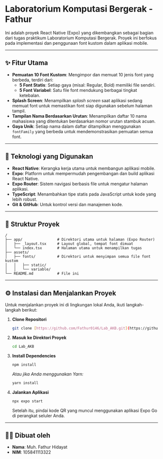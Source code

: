 # Laboratorium Komputasi Bergerak - Fathur

Ini adalah proyek React Native (Expo) yang dikembangkan sebagai bagian dari tugas praktikum Laboratorium Komputasi Bergerak. Proyek ini berfokus pada implementasi dan penggunaan font kustom dalam aplikasi mobile.

---

## ✨ Fitur Utama

- **Pemuatan 10 Font Kustom**: Mengimpor dan memuat 10 jenis font yang berbeda, terdiri dari:
  - **5 Font Statis**: Setiap gaya (misal: Regular, Bold) memiliki file sendiri.
  - **5 Font Variabel**: Satu file font mendukung berbagai tingkat ketebalan.
- **Splash Screen**: Menampilkan *splash screen* saat aplikasi sedang memuat font untuk memastikan font siap digunakan sebelum halaman tampil.
- **Tampilan Nama Berdasarkan Urutan**: Menampilkan daftar 10 nama mahasiswa yang ditentukan berdasarkan nomor urutan stambuk acuan.
- **Gaya Unik**: Setiap nama dalam daftar ditampilkan menggunakan `fontFamily` yang berbeda untuk mendemonstrasikan pemuatan semua font.

---

## 🚀 Teknologi yang Digunakan

- **React Native**: Kerangka kerja utama untuk membangun aplikasi mobile.
- **Expo**: Platform untuk mempermudah pengembangan dan build aplikasi React Native.
- **Expo Router**: Sistem navigasi berbasis file untuk mengatur halaman aplikasi.
- **TypeScript**: Menambahkan tipe statis pada JavaScript untuk kode yang lebih robust.
- **Git & GitHub**: Untuk kontrol versi dan manajemen kode.

---

## 📂 Struktur Proyek

```
/
├── app/                # Direktori utama untuk halaman (Expo Router)
│   ├── _layout.tsx     # Layout global, tempat font dimuat
│   └── index.tsx       # Halaman utama untuk menampilkan tugas
├── assets/
│   ├── fonts/          # Direktori untuk menyimpan semua file font kustom
│   │   ├── static/
│   │   └── variable/
└── README.md           # File ini
```

---

## ⚙️ Instalasi dan Menjalankan Proyek

Untuk menjalankan proyek ini di lingkungan lokal Anda, ikuti langkah-langkah berikut:

1.  **Clone Repositori**
    ```bash
    git clone [https://github.com/Fathur0146/Lab_AKB.git](https://github.com/Fathur0146/Lab_AKB.git)
    ```

2.  **Masuk ke Direktori Proyek**
    ```bash
    cd Lab_AKB
    ```

3.  **Install Dependencies**
    ```bash
    npm install
    ```
    _Atau jika Anda menggunakan Yarn:_
    ```bash
    yarn install
    ```

4.  **Jalankan Aplikasi**
    ```bash
    npx expo start
    ```
    Setelah itu, pindai kode QR yang muncul menggunakan aplikasi Expo Go di perangkat seluler Anda.

---

## 👨‍💻 Dibuat oleh

- **Nama**: Muh. Fathur Hidayat
- **NIM**: 105841113322